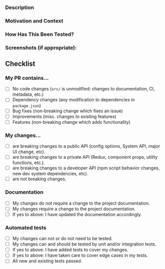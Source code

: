 <!--- Provide a general summary of your changes in the Title above -->

### Description
<!--- Describe your changes in detail -->



### Motivation and Context
<!--- Why is this change required? What problem does it solve? -->
<!--- If it fixes an open issue, please link to the issue here. -->
<!--- Use the magic "Closes #1234" format, so the issues are -->
<!--- automatically closed when this PR is merged. -->



### How Has This Been Tested?
<!--- Please describe in detail how you manually tested your changes. -->
<!--- Include details of your testing environment, and the tests you ran to -->
<!--- see how your change affects other areas of the code, etc. -->



### Screenshots (if appropriate):



## Checklist
<!--- Go over all the following points, and put an `x` in all the boxes that apply. -->
<!--- If you're unsure about any of these, don't hesitate to ask. We're here to help! -->

### My PR contains...
<!--- What types of changes does your code introduce? Put an `x` in all the boxes that apply: -->
- [ ] No code changes (`src/` is unmodified: changes to documentation, CI, metadata, etc.)
- [ ] Dependency changes (any modification to dependencies in `package.json`)
- [ ] Bug fixes (non-breaking change which fixes an issue)
- [ ] Improvements (misc. changes to existing features)
- [ ] Features (non-breaking change which adds functionality)

### My changes...
- [ ] are breaking changes to a public API (config options, System API, major UI change, etc).
- [ ] are breaking changes to a private API (Redux, component props, utility functions, etc.).
- [ ] are breaking changes to a developer API (npm script behavior changes, new dev system dependencies, etc).
- [ ] are not breaking changes.

### Documentation
- [ ] My changes do not require a change to the project documentation.
- [ ] My changes require a change to the project documentation.
- [ ] If yes to above: I have updated the documentation accordingly.

### Automated tests
- [ ] My changes can not or do not need to be tested.
- [ ] My changes can and should be tested by unit and/or integration tests.
- [ ] If yes to above: I have added tests to cover my changes.
- [ ] If yes to above: I have taken care to cover edge cases in my tests.
- [ ] All new and existing tests passed.
